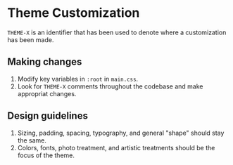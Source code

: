 # Theme Customization

`THEME-X` is an identifier that has been used to denote where a customization has been made.

## Making changes

1. Modify key variables in `:root` in `main.css`.
2. Look for `THEME-X` comments throughout the codebase and make appropriat changes.


## Design guidelines

1. Sizing, padding, spacing, typography, and general "shape" should stay the same.
2. Colors, fonts, photo treatment, and artistic treatments should be the focus of the theme.
